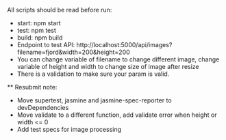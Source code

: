All scripts should be read before run:
- start: npm start
- test: npm test
- build: npm build
- Endpoint to test API: http://localhost:5000/api/images?filename=fjord&width=200&height=200
- You can change variable of filename to change different image, change variable of height and width to change size of image after resize
- There is a validation to make sure your param is valid.

** Resubmit note:
- Move supertest, jasmine and jasmine-spec-reporter to devDependencies
- Move validate to a different function, add validate error when height or width <= 0
- Add test specs for image processing
